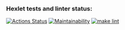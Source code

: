 ### Hexlet tests and linter status:
[![Actions Status](https://github.com/SZDRAGER/backend-project-lvl1/workflows/hexlet-check/badge.svg)](https://github.com/SZDRAGER/backend-project-lvl1/actions)
[![Maintainability](https://api.codeclimate.com/v1/badges/a99a88d28ad37a79dbf6/maintainability)](https://codeclimate.com/github/codeclimate/codeclimate/maintainability)
[![make lint](https://github.com/SZDRAGER/backend-project-lvl1/actions/workflows/eslint.yml/badge.svg)](https://github.com/SZDRAGER/backend-project-lvl1/actions)
